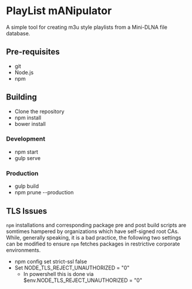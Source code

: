 # PlayList mANipulator

A simple tool for creating m3u style playlists from a Mini-DLNA file database.

## Pre-requisites

- git
- Node.js
- npm

## Building

- Clone the repository
- npm install
- bower install

### Development

- npm start
- gulp serve

### Production

- gulp build
- npm prune --production

## TLS Issues

`npm` installations and corresponding package pre and post build scripts are
somtimes hampered by organizations which have self-signed root CAs. While,
generally speaking, it is a bad practice, the following two settings can be
modified to ensure `npm` fetches packages in restrictive corporate
environments.

- npm config set strict-ssl false
- Set NODE_TLS_REJECT_UNAUTHORIZED = "0"
  - In powershell this is done via $env.NODE_TLS_REJECT_UNAUTHORIZED = "0"
